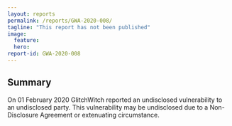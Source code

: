 ```yaml
---
layout: reports
permalink: /reports/GWA-2020-008/
tagline: "This report has not been published"
image:
  feature:
  hero:
report-id: GWA-2020-008
---
```


## Summary
On 01 February 2020 GlitchWitch reported an undisclosed vulnerability to an undisclosed party. This vulnerability may be undisclosed due to a Non-Disclosure Agreement or extenuating circumstance.
